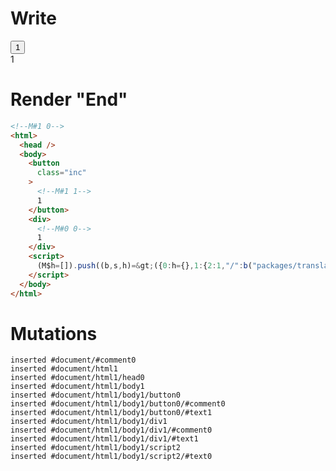 # Write
  <!M#1 0><button class=inc><!M#1 1>1</button><div><!M#0 0>1</div><script>(M$h=[]).push((b,s,h)=>({0:h={},1:{2:1,"/":b("packages/translator/src/__tests__/fixtures/custom-tag-var/template.marko_0_data",h)}}),[1,"packages/translator/src/__tests__/fixtures/custom-tag-var/components/child.marko_0_x",])</script>


# Render "End"
```html
<!--M#1 0-->
<html>
  <head />
  <body>
    <button
      class="inc"
    >
      <!--M#1 1-->
      1
    </button>
    <div>
      <!--M#0 0-->
      1
    </div>
    <script>
      (M$h=[]).push((b,s,h)=&gt;({0:h={},1:{2:1,"/":b("packages/translator/src/__tests__/fixtures/custom-tag-var/template.marko_0_data",h)}}),[1,"packages/translator/src/__tests__/fixtures/custom-tag-var/components/child.marko_0_x",])
    </script>
  </body>
</html>
```

# Mutations
```
inserted #document/#comment0
inserted #document/html1
inserted #document/html1/head0
inserted #document/html1/body1
inserted #document/html1/body1/button0
inserted #document/html1/body1/button0/#comment0
inserted #document/html1/body1/button0/#text1
inserted #document/html1/body1/div1
inserted #document/html1/body1/div1/#comment0
inserted #document/html1/body1/div1/#text1
inserted #document/html1/body1/script2
inserted #document/html1/body1/script2/#text0
```